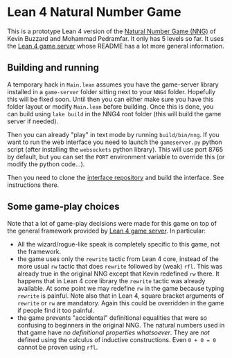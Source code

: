 # Lean 4 Natural Number Game


This is a prototype Lean 4 version of the [Natural Number Game
(NNG)](https://www.ma.imperial.ac.uk/~buzzard/xena/natural_number_game/)
of Kevin Buzzard and Mohammad Pedramfar. It only has 5 levels so far. 
It uses the [Lean 4 game server](https://github.com/PatrickMassot/lean4-game-server) whose README has a lot more general information.

## Building and running

A temporary hack in `Main.lean` assumes you have the game-server library installed in a `game-server` folder sitting next to your `NNG4` folder. Hopefully this will be fixed soon. Until then you can either make sure you have this folder layout or modify `Main.lean` before building. Once this is done, you can build using `lake build` in the NNG4 root folder (this will build the game server if needed).
 
Then you can already "play" in text mode by running `build/bin/nng`. If you want to run the web interface you need to launch the `gameserver.py` python script (after installing the `websockets` python library). This will use port 8765 by default, but you can set the `PORT` environment variable to override this (or modify the python code...). 

Then you need to clone the [interface repository](https://github.com/PatrickMassot/nng4-interface) and build the interface. See instructions there.

## Some game-play choices

Note that a lot of game-play decisions were made for this game on top of the general framework provided by [Lean 4 game server](https://github.com/PatrickMassot/lean4-game-server). In particular:
* All the wizard/rogue-like speak is completely specific to this game, not the framework.
* the game uses only the `rewrite` tactic from Lean 4 core, instead of the more usual `rw` tactic that does `rewrite` followed by (weak) `rfl`. This was already true in the original NNG except that Kevin redefined `rw` there. It happens that in Lean 4 core library the `rewrite` tactic was already available. At some point we may redefine `rw` in the game because typing `rewrite` is painful. Note also that in Lean 4, square bracket arguments of `rewrite` or `rw` are mandatory. Again this could be overridden in the game if people find it too painful.
* the game prevents "accidental" definitional equalities that were so confusing to beginners in the original NNG. The natural numbers used in that game have *no definitional properties whatsoever*. They are *not* defined using the calculus of inductive constructions. Even `0 + 0 = 0` cannot be proven using `rfl`.